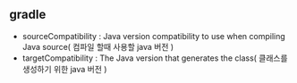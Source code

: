 ## gradle

* sourceCompatibility : Java version compatibility to use when compiling Java source( 컴파일 할때 사용할 java 버전 )
* targetCompatibility : The Java version that generates the class( 클래스를 생성하기 위한 java 버전 )


